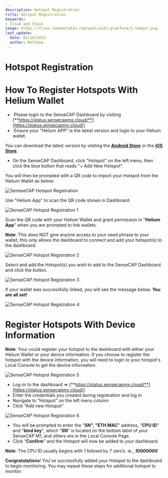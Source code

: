 ```yaml
---
description: Hotspot Registration
title: Hotspot Registration
keywords:
- Cloud and Chain
image: https://files.seeedstudio.com/wiki/wiki-platform/S-tempor.png
last_update:
  date: 02/14/2023
  author: Matthew
---
```


# Hotspot Registration

**How To Register Hotspots With Helium Wallet**
===============================================

*    Please login to the SenseCAP Dashboard by visiting [**https://status.sensecapmx.cloud/**](https://status.sensecapmx.cloud/)
*    Ensure your "Helium APP" is the latest version and login to your Helium wallet.

You can download the latest version by visiting the [**Android Store**](https://play.google.com/store/apps/details?id=com.helium.wallet&hl=en_US) or the [**iOS Store**](https://apps.apple.com/app/id1450463605).

*   On the SenseCAP Dashboard, click "Hotspot" on the left menu, then click the blue button that reads "+ Add New Hotspot".

You will then be prompted with a QR code to import your Hotspot from the Helium Wallet as below:

![SeneseCAP Hotspot Registration](https://www.sensecapmx.com/wp-content/uploads/2022/07/dash-qr.png)

Use "Helium App" to scan the QR code shown in Dashboard.

![SenseCAP Hotspot Registration 1](https://www.sensecapmx.com/wp-content/uploads/2022/07/step-1-register.png)

Scan the QR code with your Helium Wallet and grant permission in "**Helium App**" when you are prompted to link wallets.

**Note**: This does NOT give anyone access to your seed phrase to your wallet, this only allows the dashboard to connect and add your hotspot(s) to the dashboard.

![SenseCAP Hotspot Registration 2](https://www.sensecapmx.com/wp-content/uploads/2022/07/step-2-register.png)

Select and add the Hotspot(s) you wish to add to the SenseCAP Dashboard and click the button.

![SenseCAP Hotspot Registration 3](https://www.sensecapmx.com/wp-content/uploads/2022/07/step-3-register.png)

If your wallet was successfully linked, you will see the message below. **You are all set!**

![SenseCAP Hotspot Registration 4](https://www.sensecapmx.com/wp-content/uploads/2022/07/step-4-register.png)

**Register Hotspots With Device Information**
=============================================

**Note**: Your could register your hotspot to the dashboard with either your Helium Wallet or your device information. If you choose to register the hotspot with the device information, you will need to login to your hotspot's Local Console to get the device information.

![SenseCAP Hotspot Registration 5](https://www.sensecapmx.com/wp-content/uploads/2022/07/image-6-1.png)

*   Log-in to the dashboard ⇒ [**https://status.sensecapmx.cloud/**](https://status.sensecapmx.cloud/)
*   Enter the credentials you created during registration and log in
*   Navigate to “Hotspot” on the left menu column
*   Click "Add new Hotspot"

![SenseCAP Hotspot Registration 6](https://www.sensecapmx.com/wp-content/uploads/2022/07/image-7-1.png)

*   You will be prompted to enter the "**SN", "ETH MAC**" address, "**CPU ID**" and "**bind key**", which "**SN**" is located on the bottom label of your SenseCAP M1, and others are in the Local Console Page.
*   Click “**Confirm**” and the Hotspot will now be added to your dashboard.

**Note**: The CPU ID usually begins with 1 followd by 7 zero’s. ie., _**10000000**_

**Congratulations**! You've successfully added your Hotspot to the dashboard to begin monitoring. You may repeat these steps for additional hotspot to monitor.